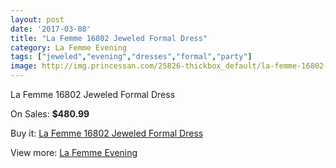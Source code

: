 ```yaml
---
layout: post
date: '2017-03-08'
title: "La Femme 16802 Jeweled Formal Dress"
category: La Femme Evening
tags: ["jeweled","evening","dresses","formal","party"]
image: http://img.princessan.com/25826-thickbox_default/la-femme-16802-jeweled-formal-dress.jpg
---
```

La Femme 16802 Jeweled Formal Dress

On Sales: **$480.99**
<a href="https://www.princessan.com/en/la-femme-evening/11890-la-femme-16802-jeweled-formal-dress.html"><amp-img layout="responsive" width="600" height="600" src="//img.princessan.com/25826-thickbox_default/la-femme-16802-jeweled-formal-dress.jpg" alt="La Femme 16802 Jeweled Formal Dress 0" /></a>

Buy it: [La Femme 16802 Jeweled Formal Dress](https://www.princessan.com/en/la-femme-evening/11890-la-femme-16802-jeweled-formal-dress.html "La Femme 16802 Jeweled Formal Dress")

View more: [La Femme Evening](https://www.princessan.com/en/29-la-femme-evening "La Femme Evening")